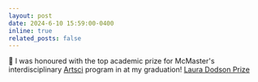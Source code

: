 ```yaml
---
layout: post
date: 2024-6-10 15:59:00-0400
inline: true
related_posts: false
---
```


🎉 I was honoured with the top academic prize for McMaster's interdisciplinary [Artsci](https://artsci.mcmaster.ca/) program in at my graduation! [Laura Dodson Prize](https://registrar.mcmaster.ca/convocation-archive/faculty-of-humanities-and-the-arts-science-program/#tab-30)

